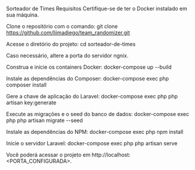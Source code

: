 Sorteador de Times
Requisitos
Certifique-se de ter o Docker instalado em sua máquina. 

Clone o repositório com o comando: git clone https://github.com/liimadiego/team_randomizer.git

Acesse o diretório do projeto: cd sorteador-de-times

Caso necessário, altere a porta do servidor ngnix.

Construa e inicie os containers Docker: docker-compose up --build

Instale as dependências do Composer: docker-compose exec php composer install

Gere a chave de aplicação do Laravel: docker-compose exec php php artisan key:generate

Execute as migrações e o seed do banco de dados: docker-compose exec php php artisan migrate --seed

Instale as dependências do NPM: docker-compose exec php npm install

Inicie o servidor Laravel: docker-compose exec php php artisan serve

Você poderá acessar o projeto em http://localhost:<PORTA_CONFIGURADA>.
